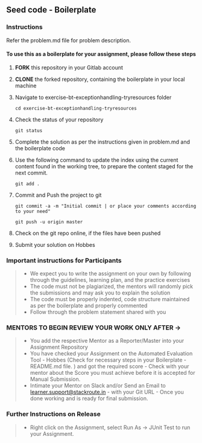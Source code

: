 ## Seed code - Boilerplate

### Instructions
Refer the problem.md file for problem description. 

#### To use this as a boilerplate for your assignment, please follow these steps

1. **FORK** this repository in your Gitlab account

2. **CLONE** the forked repository, containing the boilerplate in your local machine
     
3. Navigate to exercise-bt-exceptionhandling-tryresources folder

    `cd exercise-bt-exceptionhandling-tryresources`

4. Check the status of your repository

     `git status`

5. Complete the solution as per the instructions given in problem.md and the boilerplate code

6. Use the following command to update the index using the current content found in the working tree, to prepare the content staged for the next commit.

     `git add .`
 
7. Commit and Push the project to git

     `git commit -a -m "Initial commit | or place your comments according to your need"`

     `git push -u origin master`

8. Check on the git repo online, if the files have been pushed

9. Submit your solution on Hobbes


### Important instructions for Participants
> - We expect you to write the assignment on your own by following through the guidelines, learning plan, and the practice exercises
> - The code must not be plagiarized, the mentors will randomly pick the submissions and may ask you to explain the solution
> - The code must be properly indented, code structure maintained as per the boilerplate and properly commented
> - Follow through the problem statement shared with you

### MENTORS TO BEGIN REVIEW YOUR WORK ONLY AFTER ->
> - You add the respective Mentor as a Reporter/Master into your Assignment Repository
> - You have checked your Assignment on the Automated Evaluation Tool - Hobbes (Check for necessary steps in your Boilerplate - README.md file. ) and got the required score - Check with your mentor about the Score you must achieve before it is accepted for Manual Submission.
> - Intimate your Mentor on Slack and/or Send an Email to learner.support@stackroute.in - with your Git URL - Once you done working and is ready for final submission.

### Further Instructions on Release
> - Right click on the Assignment, select Run As -> JUnit Test to run your Assignment.